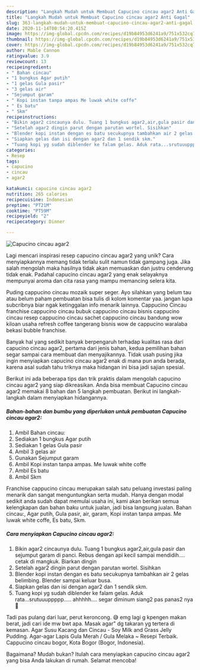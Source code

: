 ```yaml
---
description: "Langkah Mudah untuk Membuat Capucino cincau agar2 Anti Gagal"
title: "Langkah Mudah untuk Membuat Capucino cincau agar2 Anti Gagal"
slug: 363-langkah-mudah-untuk-membuat-capucino-cincau-agar2-anti-gagal
date: 2020-11-14T00:54:20.415Z
image: https://img-global.cpcdn.com/recipes/d19b84953d6241a9/751x532cq70/capucino-cincau-agar2-foto-resep-utama.jpg
thumbnail: https://img-global.cpcdn.com/recipes/d19b84953d6241a9/751x532cq70/capucino-cincau-agar2-foto-resep-utama.jpg
cover: https://img-global.cpcdn.com/recipes/d19b84953d6241a9/751x532cq70/capucino-cincau-agar2-foto-resep-utama.jpg
author: Mable Cannon
ratingvalue: 3.9
reviewcount: 13
recipeingredient:
- " Bahan cincau"
- "1 bungkus Agar putih"
- "1 gelas Gula pasir"
- "3 gelas air"
- "Sejumput garam"
- " Kopi instan tanpa ampas Me luwak white coffe"
- " Es batu"
- " Skm"
recipeinstructions:
- "Bikin agar2 cincaunya dulu. Tuang 1 bungkus agar2,air,gula pasir dan sejumput garam di panci. Rebus dengan api kecil sampai mendidih.... cetak di mangkuk. Biarkan dingin"
- "Setelah agar2 dingin parut dengan parutan wortel. Sisihkan"
- "Blender kopi instan dengan es batu secukupnya tambahkan air 2 gelas belimbing. Blender sampai keluar busa."
- "Siapkan gelas dan isi dengan agar2 dan 1 sendik skm."
- "Tuang kopi yg sudah diblender ke falam gelas. Aduk rata...srutuuuppppp..... ahhhhh.... segar diminum siang2 pas panas2 nya🍹"
categories:
- Resep
tags:
- capucino
- cincau
- agar2

katakunci: capucino cincau agar2 
nutrition: 265 calories
recipecuisine: Indonesian
preptime: "PT21M"
cooktime: "PT59M"
recipeyield: "2"
recipecategory: Dinner

---
```



![Capucino cincau agar2](https://img-global.cpcdn.com/recipes/d19b84953d6241a9/751x532cq70/capucino-cincau-agar2-foto-resep-utama.jpg)

Lagi mencari inspirasi resep capucino cincau agar2 yang unik? Cara menyiapkannya memang tidak terlalu sulit namun tidak gampang juga. Jika salah mengolah maka hasilnya tidak akan memuaskan dan justru cenderung tidak enak. Padahal capucino cincau agar2 yang enak selayaknya mempunyai aroma dan cita rasa yang mampu memancing selera kita.

Puding cappucino cincau mozaik super seger. Ayo silahkan yang belum tau atau belum paham pembuatan bisa tulis di kolom komentar yaa. jangan lupa subcribnya biar ngak ketinggalan info menarik lainnya. Cappucino Cincau franchise cappucino cincau bubuk cappucino cincau bisnis cappucino cincau resep cappucino cincau sachet cappucino cincau bandung wow kiloan usaha refresh coffee tangerang bisnis wow de cappucino waralaba bekasi bubble franchise.

Banyak hal yang sedikit banyak berpengaruh terhadap kualitas rasa dari capucino cincau agar2, pertama dari jenis bahan, kedua pemilihan bahan segar sampai cara membuat dan menyajikannya. Tidak usah pusing jika ingin menyiapkan capucino cincau agar2 enak di mana pun anda berada, karena asal sudah tahu triknya maka hidangan ini bisa jadi sajian spesial.


Berikut ini ada beberapa tips dan trik praktis dalam mengolah capucino cincau agar2 yang siap dikreasikan. Anda bisa membuat Capucino cincau agar2 memakai 8 bahan dan 5 langkah pembuatan. Berikut ini langkah-langkah dalam menyiapkan hidangannya.

<!--inarticleads1-->

##### Bahan-bahan dan bumbu yang diperlukan untuk pembuatan Capucino cincau agar2:

1. Ambil  Bahan cincau:
1. Sediakan 1 bungkus Agar putih
1. Sediakan 1 gelas Gula pasir
1. Ambil 3 gelas air
1. Gunakan Sejumput garam
1. Ambil  Kopi instan tanpa ampas. Me luwak white coffe
1. Ambil  Es batu
1. Ambil  Skm


Franchise cappucino cincau merupakan salah satu peluang investasi paling menarik dan sangat menguntungkan serta mudah. Hanya dengan modal sedikit anda sudah dapat memulai usaha ini, kami akan berikan semua kelengkapan dan bahan baku untuk jualan, jadi bisa langsung jualan. Bahan cincau:, Agar putih, Gula pasir, air, garam, Kopi instan tanpa ampas. Me luwak white coffe, Es batu, Skm. 

<!--inarticleads2-->

##### Cara menyiapkan Capucino cincau agar2:

1. Bikin agar2 cincaunya dulu. Tuang 1 bungkus agar2,air,gula pasir dan sejumput garam di panci. Rebus dengan api kecil sampai mendidih.... cetak di mangkuk. Biarkan dingin
1. Setelah agar2 dingin parut dengan parutan wortel. Sisihkan
1. Blender kopi instan dengan es batu secukupnya tambahkan air 2 gelas belimbing. Blender sampai keluar busa.
1. Siapkan gelas dan isi dengan agar2 dan 1 sendik skm.
1. Tuang kopi yg sudah diblender ke falam gelas. Aduk rata...srutuuuppppp..... ahhhhh.... segar diminum siang2 pas panas2 nya🍹


Tadi pas pulang dari luar, perut keroncong. 😅 emg lagi g kpengen makan berat, jadi cari ide mw bwt apa. Masak agar&#34; dg takaran yg tertera di kemasan. Agar Susu Kacang dan Cincau - Soy Milk and Grass Jelly Pudding. Agar-agar Lapis Gula Merah / Gula Melaka ~ Resepi Terbaik. Cappucino cincau bogor, Kota Bogor (Bogor, Indonesia). 

Bagaimana? Mudah bukan? Itulah cara menyiapkan capucino cincau agar2 yang bisa Anda lakukan di rumah. Selamat mencoba!
